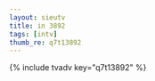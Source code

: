 ```yaml
--- 
layout: sieutv
title: in 3892
tags: [intv]
thumb_re: q7t13892
---
```

{% include tvadv key="q7t13892" %} 

